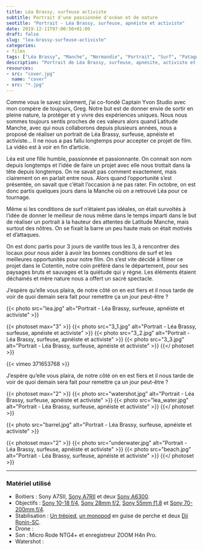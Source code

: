 ```yaml
---
title: Léa Brassy, surfeuse activiste
subtitle: Portrait d'une passionnée d'océan et de nature
seotitle: "Portrait - Léa Brassy, surfeuse, apnéiste et activiste"
date: 2019-12-11T07:00:50+01:00
draft: false
slug: "lea-brassy-surfeuse-activiste"
categories:
- films
tags: ["Léa Brassy", "Manche", "Normandie", "Portrait", "Surf", "Patagonia", "Environnement", "Apnée", "Chasse sous-marine"]
description: "Portrait de Léa Brassy, surfeuse, apnésite, activiste et ambassadrice Patagonia, retournant sur ses terres d'origine dans la Manche."
resources:
- src: "cover.jpg"
  name: "cover"
- src: "*.jpg"
---
```


Comme vous le savez sûrement, j’ai co-fondé Captain Yvon Studio avec mon compère de toujours, Greg. Notre but est de donner envie de sortir en pleine nature, la protéger et y vivre des expériences uniques. Nous nous sommes toujours sentis proches de ces valeurs alors quand Latitude Manche, avec qui nous collaborons depuis plusieurs années, nous a proposé de réaliser un portrait de Léa Brassy, surfeuse, apnéiste et activiste… Il ne nous a pas fallu longtemps pour accepter ce projet de film. La vidéo est à voir en fin d’article.

Léa est une fille humble, passionnée et passionnante. On connait son nom depuis longtemps et l’idée de faire un projet avec elle nous trottait dans la tête depuis longtemps. On ne savait pas comment exactement, mais clairement on en parlait entre nous. Alors quand l’opportunité s’est présentée, on savait que c’était l’occasion à ne pas rater. Fin octobre, on est donc partis quelques jours dans la Manche où on a retrouvé Léa pour ce tournage.

Même si les conditions de surf n’étaient pas idéales, on était survoltés à l’idée de donner le meilleur de nous même dans le temps imparti dans le but de réaliser un portrait à la hauteur des attentes de Latitude Manche, mais surtout des nôtres. On se fixait la barre un peu haute mais on était motivés et d’attaques.

On est donc partis pour 3 jours de vanlife tous les 3, à rencontrer des locaux pour nous aider à avoir les bonnes conditions de surf et les meilleures opportunités pour notre film. On s’est vite décidé à filmer ce projet dans le Cotentin, notre coin préféré dans le département, pour ses paysages bruts et sauvages et la quiétude qui y règne. Les éléments étaient déchainés et mère nature nous a offert un sacré spectacle.

J’espère qu’elle vous plaira, de notre côté on en est fiers et il nous tarde de voir de quoi demain sera fait pour remettre ça un jour peut-être ?

{{< photo src="lea.jpg" alt="Portrait - Léa Brassy, surfeuse, apnéiste et activiste" >}}

{{< photoset max="3" >}}
  {{< photo src="3_1.jpg" alt="Portrait - Léa Brassy, surfeuse, apnéiste et activiste" >}}
  {{< photo src="3_2.jpg" alt="Portrait - Léa Brassy, surfeuse, apnéiste et activiste" >}}
  {{< photo src="3_3.jpg" alt="Portrait - Léa Brassy, surfeuse, apnéiste et activiste" >}}
{{</ photoset >}}

<div>
{{< vimeo 371653768 >}}
</div>

J’espère qu’elle vous plaira, de notre côté on en est fiers et il nous tarde de voir de quoi demain sera fait pour remettre ça un jour peut-être ?

{{< photoset max="2" >}}
  {{< photo src="watershot.jpg" alt="Portrait - Léa Brassy, surfeuse, apnéiste et activiste" >}}
  {{< photo src="lea_water.jpg" alt="Portrait - Léa Brassy, surfeuse, apnéiste et activiste" >}}
{{</ photoset >}}

{{< photo src="barrel.jpg" alt="Portrait - Léa Brassy, surfeuse, apnéiste et activiste" >}}

{{< photoset max="2" >}}
  {{< photo src="underwater.jpg" alt="Portrait - Léa Brassy, surfeuse, apnéiste et activiste" >}}
  {{< photo src="beach.jpg" alt="Portrait - Léa Brassy, surfeuse, apnéiste et activiste" >}}
{{</ photoset >}}

***

### Matériel utilisé

* Boitiers : Sony A7SII, [Sony A7RII](https://amzn.to/34dvyHM) et deux [Sony A6300](https://amzn.to/2qKAXbM).
* Objectifs : [Sony 10-18 f/4](https://amzn.to/35bP0pM), [Sony 28mm f/2](https://amzn.to/36pmZet), [Sony 55mm f1.8](https://amzn.to/35b7RB3) et [Sony 70-200mm f/4](https://amzn.to/34bMTAV).
* Stabilisation : [Un trépied](https://amzn.to/2E5dG7c), [un monopod](https://amzn.to/36gMxdM) en guise de perche et deux [Dji Ronin-SC](https://amzn.to/34dfINg).
* Drone :
* Son : Micro Rode NTG4+ et enregistreur ZOOM H4n Pro.
* Watershot :

